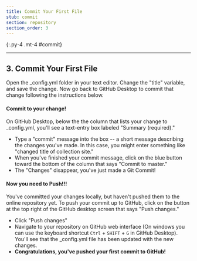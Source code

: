 ```yaml
---
title: Commit Your First File
stub: commit
section: repository
section_order: 3
---
```


{:.py-4 .mt-4 #commit}
***

## 3. Commit Your First File

Open the _config.yml folder in your text editor. Change the "title" variable, and save the change. Now go back to GitHub Desktop to commit that change following the instructions below.

#### Commit to your change!

On GitHub Desktop, below the the column that lists your change to _config.yml, you'll see a text-entry box labeled "Summary (required)." 

- Type a "commit" message into the box -- a short message describing the changes you've made. In this case, you might enter something like "changed title of collection site." 
- When you've finished your commit message, click on the blue button toward the bottom of the column that says "Commit to master."
- The "Changes" disappear, you've just made a Git Commit!

#### Now you need to Push!!!

You've committed your changes locally, but haven't pushed them to the online repository yet. 
To push your commit up to GitHub, click on the button at the top right of the GitHub desktop screen that says "Push changes."

- Click "Push changes"
- Navigate to your repository on GitHub web interface (On windows you can use the keyboard shortcut `Ctrl` + `SHIFT` + `G` in GitHub Desktop). You'll see that the _config.yml file has been updated with the new changes.
- **Congratulations, you've pushed your first commit to GitHub!**
